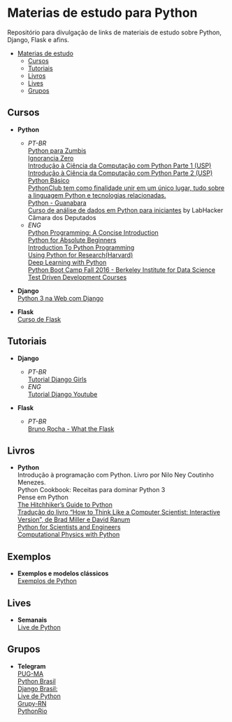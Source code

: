 # Materias de estudo para Python
Repositório para divulgação de links de materiais de estudo sobre Python, Django, Flask e afins.

<!-- TOC -->

- [Materias de estudo](#materias-de-estudo)
    - [Cursos](#cursos)
    - [Tutoriais](#tutoriais)
    - [Livros](#livros)
    - [Lives](#lives)
    - [Grupos](#grupos)

<!-- /TOC -->

## Cursos
- **Python**
     - *PT-BR*
          </br>[Python para Zumbis](https://www.pycursos.com/python-para-zumbis/)
          </br>[Ignorancia Zero](https://www.youtube.com/playlist?list=PLfCKf0-awunOu2WyLe2pSD2fXUo795xRe)
          </br>[Introdução à Ciência da Computação com Python Parte 1 (USP)](https://www.coursera.org/learn/ciencia-computacao-python-conceitos)
          </br>[Introdução à Ciência da Computação com Python Parte 2 (USP)](https://www.coursera.org/learn/ciencia-computacao-python-conceitos-2)
          </br>[Python Básico](https://solyd.com.br/treinamentos/python-basico)
          </br>[PythonClub tem como finalidade unir em um único lugar, tudo sobre a linguagem Python e tecnologias relacionadas.](http://pythonclub.com.br/)
          </br>[Python - Guanabara](https://www.youtube.com/playlist?list=PLHz_AreHm4dlKP6QQCekuIPky1CiwmdI6)
          </br>[Curso de análise de dados em Python para iniciantes](https://www.youtube.com/playlist?list=PLqiFjCF_dtcymXtdjwAP4s7tRoW4CYwnH) by LabHacker Câmara dos Deputados
    - *ENG*
          </br>[Python Programming: A Concise Introduction](https://www.coursera.org/learn/python-programming-introduction)
          </br>[Python for Absolute Beginners](https://www.udemy.com/python-for-absolute-beginners-u/)
          </br>[Introduction To Python Programming](https://www.udemy.com/pythonforbeginnersintro/)
          </br>[Using Python for Research(Harvard)](https://www.edx.org/course/using-python-research-harvardx-ph526x)
          </br>[Deep Learning with Python](http://www.fast.ai/)
          </br>[Python Boot Camp Fall 2016 - Berkeley Institute for Data Science](https://www.youtube.com/playlist?list=PLKW2Azk23ZtSeBcvJi0JnL7PapedOvwz9)
          </br>[Test Driven Development Courses](https://testdriven.io/version-two/)

- **Django**
          </br>[Python 3 na Web com Django](https://www.udemy.com/python-3-na-web-com-django-basico-intermediario/)

- **Flask**
          </br>[Curso de Flask](https://www.youtube.com/playlist?list=PL3BqW_m3m6a05ALSBW02qDXmfDKIip2KX)
          

## Tutoriais
- **Django**
    - *PT-BR*
          </br>[Tutorial Django Girls](https://tutorial.djangogirls.org/pt/)
    - *ENG*
          </br>[Tutorial Django Youtube](https://www.youtube.com/watch?v=FNQxxpM1yOs&list=PLQVvvaa0QuDeA05ZouE4OzDYLHY-XH-Nd)

- **Flask**
    - *PT-BR*
          </br>[Bruno Rocha - What the Flask](http://pythonclub.com.br/what-the-flask-pt-1-introducao-ao-desenvolvimento-web-com-python.html)

## Livros
- **Python**
          </br>Introdução à programação com Python. Livro por Nilo Ney Coutinho Menezes.
          </br>Python Cookbook: Receitas para dominar Python 3
          </br>Pense em Python
          </br>[The Hitchhiker’s Guide to Python](http://docs.python-guide.org/en/latest/)
          </br>[Tradução do livro “How to Think Like a Computer Scientist: Interactive Version”, de Brad Miller e David Ranum](https://panda.ime.usp.br/pensepy/static/pensepy/index.html)
          </br>[Python for Scientists and Engineers](https://www.pythonforengineers.com/python-for-scientists-and-engineers/)
          </br>[Computational Physics with Python](http://www.fizika.unios.hr/rf/wp-content/uploads/sites/67/2011/02/CPwP.pdf)

## Exemplos
- **Exemplos e modelos clássicos**
          </br>[Exemplos de Python](https://github.com/fernandozoomp/Estudos_Python/tree/master/Exemplos_comuns)

## Lives
- **Semanais**
          </br>[Live de Python](https://www.youtube.com/user/mendesesduardo)

## Grupos
- **Telegram**
  </br>[PUG-MA](https://t.me/pugma)
  </br>[Python Brasil](https://t.me/pythonbr)
  </br>[Django Brasil:](https://t.me/djangobrasil)
  </br>[Live de Python](https://t.me/livepython)
  </br>[Grupy-RN](https://t.me/GrupyRN)
  </br>[PythonRio](https://t.me/PythonRio)
